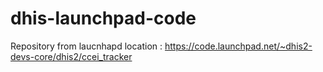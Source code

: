 # dhis-launchpad-code

Repository from laucnhapd location : https://code.launchpad.net/~dhis2-devs-core/dhis2/ccei_tracker
